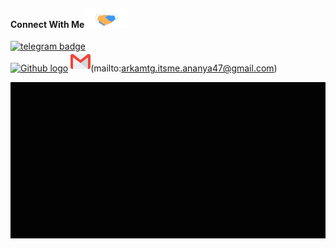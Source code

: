 #### Connect With Me<img src="https://github.com/anunicn47/anunicn47/blob/main/Assets/Handshake.gif" height="32px">

[![telegram badge](https://img.shields.io/badge/Telegram-30302f?style=flat&logo=telegram)](https://t.me/an_unic_orn_47)<br>
[<img src="https://github.githubassets.com/images/modules/logos_page/GitHub-Mark.png" alt="Github logo" width="34">](https://github.com/anunicn47) <img src="https://github.com/anunicn47/anunicn47/blob/main/Assets/Gmail.svg" alt="Gmail logo" height="32">(mailto:arkamtg.itsme.ananya47@gmail.com)




<div margin-left: 400px align="center" width="600">

<img src="https://github.com/anunicn47/anunicn47/blob/main/HEHECODE.gif" alt=" Hello <𝚌𝚘𝚍𝚎𝚛𝚜/> " width="1200" height="250"/>
</div>

<div align="center" width="50">
  



